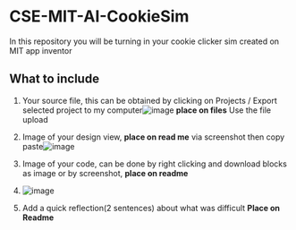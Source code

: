 # CSE-MIT-AI-CookieSim

In this repository you will be turning in your cookie clicker sim created on MIT app inventor

## What to include

1. Your source file, this can be obtained by clicking on Projects / Export selected project to my computer![image](https://github.com/user-attachments/assets/f99cff16-16e3-4e1e-afc7-9da69f0e47f4) __place on files__ Use the file upload
2. Image of your design view, __place on read me__ via screenshot then copy paste![image](https://github.com/user-attachments/assets/e4ed7f54-54ce-43e4-a781-93d9fba16ca8)

3. Image of your code, can be done by right clicking and download blocks as image or by screenshot, __place on readme__
4. ![image](https://github.com/user-attachments/assets/cd7e2297-9b1a-4e12-9dc9-7cd54d559921)

5. Add a quick reflection(2 sentences) about what was difficult __Place on Readme__


